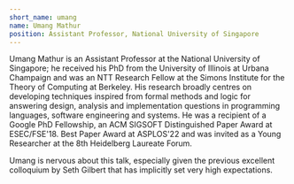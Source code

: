 ```yaml
---
short_name: umang 
name: Umang Mathur
position: Assistant Professor, National University of Singapore
---
```

Umang Mathur is an Assistant Professor at the National University of Singapore; he received his PhD from the University of Illinois at Urbana Champaign and was an NTT Research Fellow at the Simons Institute for the Theory of Computing at Berkeley. His research broadly centres on developing techniques inspired from formal methods and logic for answering design, analysis and implementation questions in programming languages, software engineering and systems. He was a recipient of a Google PhD Fellowship, an ACM SIGSOFT Distinguished Paper Award at ESEC/FSE'18. Best Paper Award at ASPLOS'22 and was invited as a Young Researcher at the 8th Heidelberg Laureate Forum.

Umang is nervous about this talk, especially given the previous excellent colloquium by Seth Gilbert that has implicitly set very high expectations.
